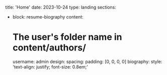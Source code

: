 title: 'Home'
date: 2023-10-24
type: landing
sections:
  - block: resume-biography
    content:
      # The user's folder name in content/authors/
      username: admin
    design:
      spacing:
        padding: [0, 0, 0, 0]
      biography:
        style: 'text-align: justify; font-size: 0.8em;'